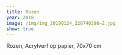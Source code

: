 ```yaml
---
title: Rozen
year: 2018
image: /img/img_20190124_220740380~2.jpg
show: true
---
```

Rozen, Acrylverf op papier, 70x70 cm